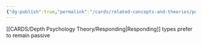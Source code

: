 ```yaml
---
{"dg-publish":true,"permalink":"/cards/related-concepts-and-theories/passivity/","noteIcon":"","created":"2023-01-12T13:12:59.819+01:00","updated":"2023-04-18T15:01:37.341+02:00"}
---
```



[[CARDS/Depth Psychology Theory/Responding\|Responding]] types prefer to remain passive


